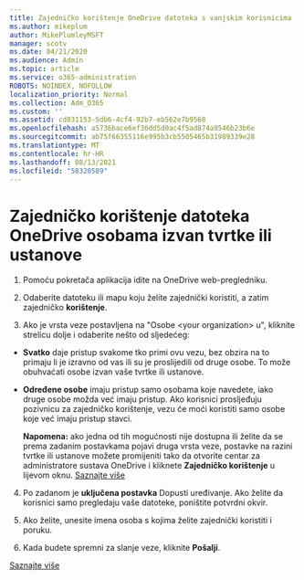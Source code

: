 ```yaml
---
title: Zajedničko korištenje OneDrive datoteka s vanjskim korisnicima
ms.author: mikeplum
author: MikePlumleyMSFT
manager: scotv
ms.date: 04/21/2020
ms.audience: Admin
ms.topic: article
ms.service: o365-administration
ROBOTS: NOINDEX, NOFOLLOW
localization_priority: Normal
ms.collection: Adm_O365
ms.custom: ''
ms.assetid: cd031153-5db6-4cf4-92b7-eb562e7b9568
ms.openlocfilehash: a5736bace6ef36dd5d0ac4f5ad874a9546b23b6e
ms.sourcegitcommit: ab75f66355116e995b3cb5505465b31989339e28
ms.translationtype: MT
ms.contentlocale: hr-HR
ms.lasthandoff: 08/13/2021
ms.locfileid: "58320589"
---
```

# <a name="share-files-in-onedrive-with-people-outside-your-organization"></a>Zajedničko korištenje datoteka OneDrive osobama izvan tvrtke ili ustanove

1. Pomoću pokretača aplikacija idite na OneDrive web-pregledniku. 
    
2. Odaberite datoteku ili mapu koju želite zajednički koristiti, a zatim zajedničko **korištenje**. 
    
3. Ako je vrsta veze postavljena na "Osobe \<your organization\> u", kliknite strelicu dolje i odaberite nešto od sljedećeg: 
    
  - **Svatko** daje pristup svakome tko primi ovu vezu, bez obzira na to primaju li je izravno od vas ili su je proslijedili od druge osobe. To može obuhvaćati osobe izvan vaše tvrtke ili ustanove. 
    
  - **Određene osobe** imaju pristup samo osobama koje navedete, iako druge osobe možda već imaju pristup. Ako korisnici prosljeđuju pozivnicu za zajedničko korištenje, vezu će moći koristiti samo osobe koje već imaju pristup stavci. 
    
    **Napomena:** ako jedna od tih mogućnosti nije dostupna ili želite da se prema zadanim postavkama pojavi druga vrsta veze, postavke na razini tvrtke ili ustanove možete promijeniti tako da otvorite centar za administratore sustava OneDrive i kliknete **Zajedničko korištenje** u lijevom oknu. [Saznajte više](https://go.microsoft.com/fwlink/?linkid=871961)
  
4. Po zadanom je **uključena postavka** Dopusti uređivanje. Ako želite da korisnici samo pregledaju vaše datoteke, poništite potvrdni okvir. 
    
5. Ako želite, unesite imena osoba s kojima želite zajednički koristiti i poruku.
    
6. Kada budete spremni za slanje veze, kliknite **Pošalji**. 
    
[Saznajte više](https://go.microsoft.com/fwlink/?linkid=871861)
  

